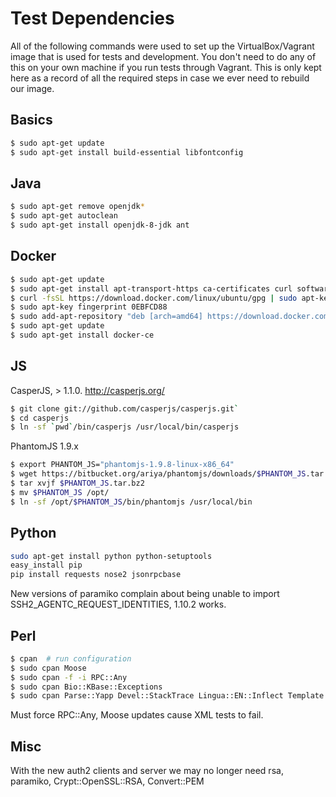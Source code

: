 # Test Dependencies

All of the following commands were used to set up the VirtualBox/Vagrant image that is used for tests and development. You don't need to do any of this on your own machine if you run tests through Vagrant. This is only kept here as a record of all the required steps in case we ever need to rebuild our image.

## Basics

```sh
$ sudo apt-get update
$ sudo apt-get install build-essential libfontconfig
```

## Java

```sh
$ sudo apt-get remove openjdk*
$ sudo apt-get autoclean
$ sudo apt-get install openjdk-8-jdk ant
```

## Docker

```sh
$ sudo apt-get update
$ sudo apt-get install apt-transport-https ca-certificates curl software-properties-common
$ curl -fsSL https://download.docker.com/linux/ubuntu/gpg | sudo apt-key add -
$ sudo apt-key fingerprint 0EBFCD88
$ sudo add-apt-repository "deb [arch=amd64] https://download.docker.com/linux/ubuntu $(lsb_release -cs) stable"
$ sudo apt-get update
$ sudo apt-get install docker-ce
```

## JS

CasperJS, > 1.1.0. http://casperjs.org/ 

```sh
$ git clone git://github.com/casperjs/casperjs.git`
$ cd casperjs
$ ln -sf `pwd`/bin/casperjs /usr/local/bin/casperjs
```

PhantomJS 1.9.x
```sh
$ export PHANTOM_JS="phantomjs-1.9.8-linux-x86_64"
$ wget https://bitbucket.org/ariya/phantomjs/downloads/$PHANTOM_JS.tar.bz2
$ tar xvjf $PHANTOM_JS.tar.bz2
$ mv $PHANTOM_JS /opt/
$ ln -sf /opt/$PHANTOM_JS/bin/phantomjs /usr/local/bin
```

## Python

```sh
sudo apt-get install python python-setuptools
easy_install pip
pip install requests nose2 jsonrpcbase
```

New versions of paramiko complain about being unable to import SSH2_AGENTC_REQUEST_IDENTITIES, 1.10.2 works.

## Perl

```sh
$ cpan  # run configuration
$ sudo cpan Moose
$ sudo cpan -f -i RPC::Any
$ sudo cpan Bio::KBase::Exceptions
$ sudo cpan Parse::Yapp Devel::StackTrace Lingua::EN::Inflect Template File::Slurp Cwd JSON Data::UUID XML::Dumper JSON::RPC::Client Exception::Class Config::Simple Digest::SHA1 Crypt::OpenSSL::RSA Convert::PEM DateTime MIME::Base64 URI Object::Tiny::RW Plack File::ShareDir::Install YAML TAP::Harness Plack::Middleware::CrossOrigin RPC::Any::Server::JSONRPC::PSGI
```

Must force RPC::Any, Moose updates cause XML tests to fail.

## Misc

With the new auth2 clients and server we may no longer need rsa, paramiko, Crypt::OpenSSL::RSA, Convert::PEM
